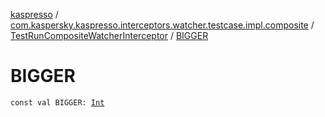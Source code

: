 [kaspresso](../../index.md) / [com.kaspersky.kaspresso.interceptors.watcher.testcase.impl.composite](../index.md) / [TestRunCompositeWatcherInterceptor](index.md) / [BIGGER](./-b-i-g-g-e-r.md)

# BIGGER

`const val BIGGER: `[`Int`](https://kotlinlang.org/api/latest/jvm/stdlib/kotlin/-int/index.html)